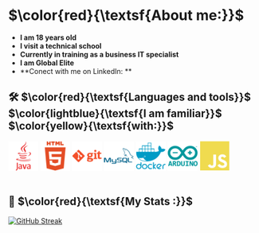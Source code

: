 # **$\color{red}{\textsf{About me:}}$**
- **I am 18 years old** 
- **I visit a technical school**
- **Currently in training as a business IT specialist**
- **I am Global Elite**
- **Conect with me on LinkedIn: ** 


## :hammer_and_wrench: **$\color{red}{\textsf{Languages and tools}}$ $\color{lightblue}{\textsf{I am familiar}}$ $\color{yellow}{\textsf{with:}}$**

<div>
  <img src="https://github.com/devicons/devicon/blob/master/icons/java/java-plain-wordmark.svg" title="Java" alt="Java" width="60" height="60"/>
  <img src="https://github.com/devicons/devicon/blob/master/icons/html5/html5-plain-wordmark.svg" title="Html5" alt="Html5" width="60" height="60"/>
  <img src="https://github.com/devicons/devicon/blob/master/icons/git/git-plain-wordmark.svg" title="Git" **alt="Git" width="60" height="60"/>
  <img src="https://github.com/devicons/devicon/blob/master/icons/mysql/mysql-plain-wordmark.svg" title="MySQL"  alt="MySQL" width="60" height="60"/>
  <img src="https://github.com/devicons/devicon/blob/master/icons/docker/docker-plain-wordmark.svg" title="Docker" alt="NodeJS" width="60" height="60"/>
  <img src="https://github.com/devicons/devicon/blob/master/icons/arduino/arduino-original-wordmark.svg" title="Arduino" alt="Html5" width="60" height="60"/>
  <img src="https://github.com/devicons/devicon/blob/master/icons/javascript/javascript-plain.svg" title="JavaScript" alt="JavaScript" width="60" height="60"/>

 
</div>

<br>

## :pushpin: **$\color{red}{\textsf{My Stats :}}$**
[![GitHub Streak](https://streak-stats.demolab.com?user=thomas5476&background=000000&border=FF0000&stroke=FF0000&ring=FF0000&fire=FF0000&currStreakNum=FF0000&sideNums=FF0000&currStreakLabel=FF0000&sideLabels=FF0000&dates=FF0000&excludeDaysLabel=FF0000)](https://git.io/streak-stats)
